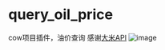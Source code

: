 # query_oil_price
cow项目插件，油价查询 感谢[大米API](https://api.qqsuu.cn/)
![image](https://github.com/Azad-sl/query_oil_price/assets/85327306/371a14b8-bf86-49b8-9498-b698141b54f0)



